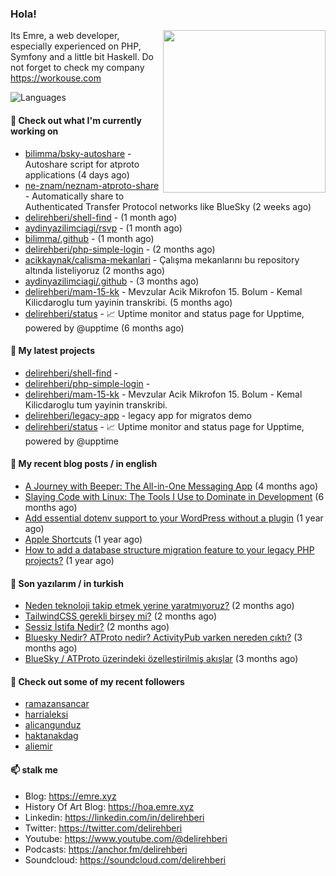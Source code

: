 <h3>Hola!</h3>
 

<img align="right" src="https://media.giphy.com/media/ZE6HYckyroMWwSp11C/giphy-downsized.gif" width="260">

Its Emre, a web developer, especially experienced on PHP, Symfony and a little bit Haskell. Do not forget to check my company https://workouse.com 

![Languages](https://github-readme-stats.vercel.app/api/top-langs/?username=delirehberi&layout=compact)

#### 👷 Check out what I'm currently working on

- [bilimma/bsky-autoshare](https://github.com/bilimma/bsky-autoshare) - Autoshare script for atproto applications (4 days ago)
- [ne-znam/neznam-atproto-share](https://github.com/ne-znam/neznam-atproto-share) - Automatically share to Authenticated Transfer Protocol networks like BlueSky (2 weeks ago)
- [delirehberi/shell-find](https://github.com/delirehberi/shell-find) -  (1 month ago)
- [aydinyazilimciagi/rsvp](https://github.com/aydinyazilimciagi/rsvp) -  (1 month ago)
- [bilimma/.github](https://github.com/bilimma/.github) -  (1 month ago)
- [delirehberi/php-simple-login](https://github.com/delirehberi/php-simple-login) -  (2 months ago)
- [acikkaynak/calisma-mekanlari](https://github.com/acikkaynak/calisma-mekanlari) - Çalışma mekanlarını bu repository altında listeliyoruz (2 months ago)
- [aydinyazilimciagi/.github](https://github.com/aydinyazilimciagi/.github) -  (3 months ago)
- [delirehberi/mam-15-kk](https://github.com/delirehberi/mam-15-kk) - Mevzular Acik Mikrofon 15. Bolum - Kemal Kilicdaroglu tum yayinin transkribi.  (5 months ago)
- [delirehberi/status](https://github.com/delirehberi/status) - 📈 Uptime monitor and status page for Upptime, powered by @upptime (6 months ago)

#### 🌱 My latest projects

- [delirehberi/shell-find](https://github.com/delirehberi/shell-find) - 
- [delirehberi/php-simple-login](https://github.com/delirehberi/php-simple-login) - 
- [delirehberi/mam-15-kk](https://github.com/delirehberi/mam-15-kk) - Mevzular Acik Mikrofon 15. Bolum - Kemal Kilicdaroglu tum yayinin transkribi. 
- [delirehberi/legacy-app](https://github.com/delirehberi/legacy-app) - legacy app for migratos demo
- [delirehberi/status](https://github.com/delirehberi/status) - 📈 Uptime monitor and status page for Upptime, powered by @upptime

#### 📜 My recent blog posts / in english

- [A Journey with Beeper: The All-in-One Messaging App](https://emre.xyz/a-journey-with-beeper-the-all-in-one-messaging-app) (4 months ago)
- [Slaying Code with Linux: The Tools I Use to Dominate in Development](https://emre.xyz/slaying-code-with-linux-the-tools-i-use-to-dominate-in-development) (6 months ago)
- [Add essential dotenv support to your WordPress without a plugin](https://emre.xyz/add-essential-dotenv-support-to-your-wordpress-without-a-plugin) (1 year ago)
- [Apple Shortcuts](https://emre.xyz/apple-shortcuts) (1 year ago)
- [How to add a database structure migration feature to your legacy PHP projects?](https://emre.xyz/how-to-add-a-database-structure-migration-feature-to-your-legacy-php-projects) (1 year ago)

#### 📜 Son yazılarım / in turkish

- [Neden teknoloji takip etmek yerine yaratmıyoruz?](https://emre.xyz/neden-teknoloji-takip-etmek-yerine-yaratmiyoruz) (2 months ago)
- [TailwindCSS gerekli birşey mi?](https://emre.xyz/tailwindcss-gerekli-birsey-mi) (2 months ago)
- [Sessiz İstifa Nedir?](https://emre.xyz/sessiz-istifa-nedir) (2 months ago)
- [Bluesky Nedir? ATProto nedir? ActivityPub varken nereden çıktı?](https://emre.xyz/bluesky-nedir) (3 months ago)
- [BlueSky / ATProto üzerindeki özelleştirilmiş akışlar](https://emre.xyz/bluesky-atproto-uzerindeki-ozellestirilmis-akislar) (3 months ago)

#### 👯 Check out some of my recent followers

- [ramazansancar](https://github.com/ramazansancar)
- [harrialeksi](https://github.com/harrialeksi)
- [alicangunduz](https://github.com/alicangunduz)
- [haktanakdag](https://github.com/haktanakdag)
- [aliemir](https://github.com/aliemir)

#### 📫 stalk me

- Blog: https://emre.xyz
- History Of Art Blog: https://hoa.emre.xyz
- Linkedin: https://linkedin.com/in/delirehberi
- Twitter: https://twitter.com/delirehberi
- Youtube: https://www.youtube.com/@delirehberi
- Podcasts: https://anchor.fm/delirehberi
- Soundcloud: https://soundcloud.com/delirehberi


